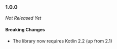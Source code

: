### 1.0.0

_Not Released Yet_

#### Breaking Changes

- The library now requires Kotlin 2.2 (up from 2.1)